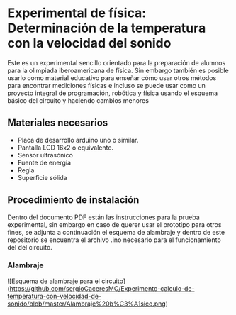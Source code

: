 # Experimental de física: Determinación de la temperatura con la velocidad del sonido

Este es un experimental sencillo orientado para la preparación de alumnos para la olimpiada iberoamericana de física. Sin embargo también es posible usarlo como material educativo para enseñar cómo usar otros métodos para encontrar mediciones físicas e incluso se puede usar como un proyecto integral de programación, robótica y física usando el esquema básico del circuito y haciendo cambios menores

## Materiales necesarios

- Placa de desarrollo arduino uno o similar.
- Pantalla LCD 16x2 o equivalente.
- Sensor ultrasónico
- Fuente de energía
- Regla
- Superficie sólida

## Procedimiento de instalación

Dentro del documento PDF están las instrucciones para la prueba experimental, sin embargo en caso de querer usar el prototipo para otros fines, se adjunta a continuación el esquema de alambraje y dentro de este repositorio se encuentra el archivo .ino necesario para el funcionamiento del del circuito.

### Alambraje

![Esquema de alambraje para el circuito]
(https://github.com/sergioCaceresMC/Experimento-calculo-de-temperatura-con-velocidad-de-sonido/blob/master/Alambraje%20b%C3%A1sico.png)

